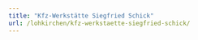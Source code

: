 ```yaml
---
title: "Kfz-Werkstätte Siegfried Schick"
url: /lohkirchen/kfz-werkstaette-siegfried-schick/
---
```


